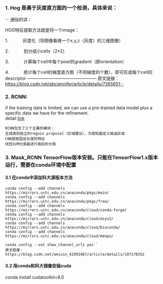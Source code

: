 ### 1. Hog 是基于灰度直方图的一个检测，具体来说：  
··· 通俗的讲：

HOG特征提取方法就是将一个image：

1.            灰度化（将图像看做一个x,y,z（灰度）的三维图像）

2.            划分成小cells（2*2）

3.            计算每个cell中每个pixel的gradient（即orientation）

4.            统计每个cell的梯度直方图（不同梯度的个数），即可形成每个cell的descriptor
————————————————
原文链接：https://blog.csdn.net/abcjennifer/article/details/7365651···

### 2. RCNN:  
if the training data is limited, we can use a pre-trained data model plus a specific data we have for the refinement.  
detail [link](https://zhuanlan.zhihu.com/p/158218471)  
``` 
RCNN包含了三个主要的模块：
生成类别独立的regoin proposal（区域建议），为感知器定义候选区域
CNN提取固定长度的特征
线性SVM分类器进行类别的分类 
```  

### 3. Mask_RCNN TensorFlow版本安装。只能在TensorFlow1.x版本运行，需要在conda环境中配置  
#### 3.1 在conda中添加科大源版本方法
```
conda config --add channels https://mirrors.ustc.edu.cn/anaconda/pkgs/main/
conda config --add channels https://mirrors.ustc.edu.cn/anaconda/pkgs/free/
conda config --add channels https://mirrors.ustc.edu.cn/anaconda/cloud/conda-forge/
conda config --add channels https://mirrors.ustc.edu.cn/anaconda/cloud/msys2/
conda config --add channels https://mirrors.ustc.edu.cn/anaconda/cloud/bioconda/
conda config --add channels https://mirrors.ustc.edu.cn/anaconda/cloud/menpo/

conda config --set show_channel_urls yes``
原文链接：https://blog.csdn.net/weixin_41955987/article/details/107170352
```
#### 3.2 用conda和科大镜像安装cuda  
conda install cudatoolkit=8.0   

